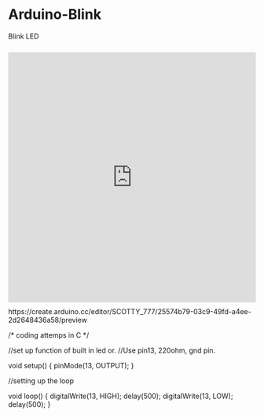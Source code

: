 # Arduino-Blink
Blink LED
<iframe src=https://create.arduino.cc/editor/SCOTTY_777/25574b79-03c9-49fd-a4ee-2d2648436a58/preview?embed style="height:510px;width:100%;margin:10px 0" frameborder=0></iframe>
https://create.arduino.cc/editor/SCOTTY_777/25574b79-03c9-49fd-a4ee-2d2648436a58/preview

/*
coding attemps in C
*/


//set up function of built in led or. 
//Use pin13, 220ohm, gnd pin.

void setup() {
  pinMode(13, OUTPUT);
  }

//setting up the loop

void loop() {
  digitalWrite(13, HIGH);
  delay(500);
  digitalWrite(13, LOW);
  delay(500);
  }
  
